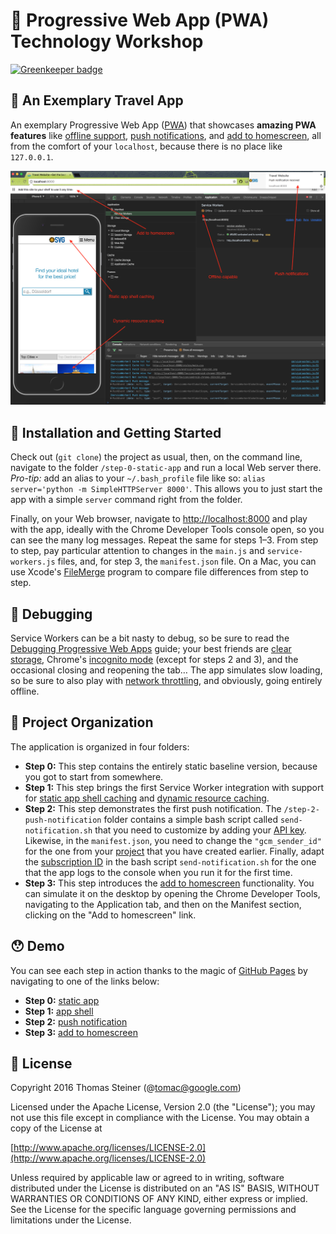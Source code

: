 # 📱 Progressive Web App (PWA) Technology Workshop

[![Greenkeeper badge](https://badges.greenkeeper.io/tomayac/pwa-workshop.svg)](https://greenkeeper.io/)

## 🛅 An Exemplary Travel App

An exemplary Progressive Web App ([PWA](https://developers.google.com/web/progressive-web-apps/))
that showcases **amazing PWA features** like [offline support](https://developers.google.com/web/fundamentals/getting-started/your-first-offline-web-app/?hl=en),
[push notifications](https://developers.google.com/web/fundamentals/getting-started/push-notifications/?hl=en),
and [add to homescreen](https://developers.google.com/web/updates/2015/03/increasing-engagement-with-app-install-banners-in-chrome-for-android),
all from the comfort of your ```localhost```, because there is no place like ```127.0.0.1```.

![Screenshot](/screenshot.png?raw=true "Screenshot")

## 🏃 Installation and Getting Started

Check out (```git clone```) the project as usual, then, on the command line, navigate to the folder ```/step-0-static-app```
and run a local Web server there. *Pro-tip:* add an alias to your ```~/.bash_profile``` file like so: ```alias server='python -m SimpleHTTPServer 8000'```.
This allows you to just start the app with a simple ```server``` command right from the folder.

Finally, on your Web browser, navigate to [http://localhost:8000](http://localhost:8000) and play with the app,
ideally with the Chrome Developer Tools console open, so you can see the many log messages.
Repeat the same for steps 1–3. From step to step, pay particular attention to changes in the ```main.js``` and ```service-workers.js``` files,
and, for step 3, the ```manifest.json``` file. On a Mac, you can use Xcode's [FileMerge](https://developer.apple.com/xcode/features/) program
to compare file differences from step to step.

## 🐛 Debugging

Service Workers can be a bit nasty to debug, so be sure to read the
[Debugging Progressive Web Apps](https://developers.google.com/web/tools/chrome-devtools/debug/progressive-web-apps/?hl=en) guide;
your best friends are [clear storage](https://developers.google.com/web/tools/chrome-devtools/debug/progressive-web-apps/?hl=en#clear-storage),
Chrome's [incognito mode](https://support.google.com/chrome/answer/95464?hl=en) (except for steps 2 and 3),
and the occasional closing and reopening the tab… The app simulates slow loading, so be sure to also play with
[network throttling](https://developers.google.com/web/tools/chrome-devtools/profile/network-performance/network-conditions?hl=en),
and obviously, going entirely offline.

## 📂 Project Organization

The application is organized in four folders:

- **Step 0:** This step contains the entirely static baseline version, because you got to start from somewhere.
- **Step 1:** This step brings the first Service Worker integration with support for [static app shell caching](https://developers.google.com/web/fundamentals/getting-started/your-first-progressive-web-app/step-04?hl=en)
and [dynamic resource caching](https://developers.google.com/web/fundamentals/getting-started/your-first-progressive-web-app/step-05?hl=en).
- **Step 2:** This step demonstrates the first push notification. The ```/step-2-push-notification``` folder
contains a simple bash script called ```send-notification.sh``` that you need to customize by adding your
[API key](https://developers.google.com/web/fundamentals/getting-started/push-notifications/step-04?hl=en).
Likewise, in the ```manifest.json```, you need to  change the ```"gcm_sender_id"``` for the one
from your [project](https://developers.google.com/web/fundamentals/getting-started/push-notifications/step-05?hl=en)
that you have created earlier.
Finally, adapt the [subscription ID](https://developers.google.com/web/fundamentals/getting-started/push-notifications/step-07?hl=en)
in the bash script ```send-notification.sh``` for the one that the app logs to the console when you run it for the first time.
- **Step 3:** This step introduces the [add to homescreen](https://developers.google.com/web/updates/2015/03/increasing-engagement-with-app-install-banners-in-chrome-for-android) functionality.
You can simulate it on the desktop by opening the Chrome Developer Tools, navigating to the Application tab, and then on the Manifest section, clicking on the "Add to homescreen" link.

## 😯 Demo

You can see each step in action thanks to the magic of [GitHub Pages](https://help.github.com/articles/creating-project-pages-manually/)
by navigating to one of the links below:

- **Step 0:** [static app](https://tomayac.github.io/pwa-workshop/step-0-static-app/)
- **Step 1:** [app shell](https://tomayac.github.io/pwa-workshop/step-1-app-shell/)
- **Step 2:** [push notification](https://tomayac.github.io/pwa-workshop/step-2-push-notification/)
- **Step 3:** [add to homescreen](https://tomayac.github.io/pwa-workshop/step-3-add-to-homescreen/)

## 📄 License

Copyright 2016 Thomas Steiner (@tomac@google.com)

Licensed under the Apache License, Version 2.0 (the "License");
you may not use this file except in compliance with the License.
You may obtain a copy of the License at

[http://www.apache.org/licenses/LICENSE-2.0](http://www.apache.org/licenses/LICENSE-2.0)

Unless required by applicable law or agreed to in writing, software
distributed under the License is distributed on an "AS IS" BASIS,
WITHOUT WARRANTIES OR CONDITIONS OF ANY KIND, either express or implied.
See the License for the specific language governing permissions and
limitations under the License.
